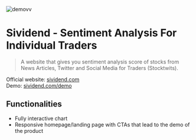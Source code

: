 
<img src="https://github.com/rey2424/sividend/blob/master/src/images/demovv.gif" alt="demovv">

# Sividend - Sentiment Analysis For Individual Traders
> A website that gives you sentiment analysis score of stocks from News Articles, Twitter and Social Media for Traders (Stocktwits).

Official website: [sividend.com](https://sividend.com) <br>
Demo: [sividend.com/demo](https://sividend.com/demo)


## Functionalities

- Fully interactive chart 
- Responsive homepage/landing page with CTAs that lead to the demo of the product
